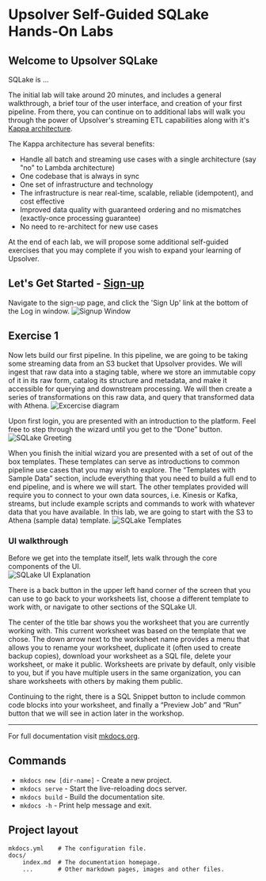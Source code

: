 # Upsolver Self-Guided SQLake Hands-On Labs

## Welcome to Upsolver SQLake

SQLake is ...

The initial lab will take around 20 minutes, and includes a general walkthrough, a brief tour of the user interface, and creation of your first pipeline.  From there, you can continue on to additional labs will walk you through the power of Upsolver's streaming ETL capabilities along with it's [Kappa architecture](https://www.oreilly.com/radar/questioning-the-lambda-architecture/).

The Kappa architecture has several benefits:

* Handle all batch and streaming use cases with a single architecture (say "no" to Lambda architecture)
* One codebase that is always in sync
* One set of infrastructure and technology
* The infrastructure is near real-time, scalable, reliable (idempotent), and cost effective
* Improved data quality with guaranteed ordering and no mismatches (exactly-once processing guarantee)
* No need to re-architect for new use cases

At the end of each lab, we will propose some additional self-guided exercises that you may complete if you wish to expand your learning of Upsolver.

## Let's Get Started - [Sign-up](https://sqlake.upsolver.com/signup)
Navigate to the sign-up page, and click the 'Sign Up' link at the bottom of the Log in window.
![Signup Window](/sqlake-workshop/img/Signup.png "SQLake Signup Dialog")

## Exercise 1
Now lets build our first pipeline.  In this pipeline, we are going to be taking some streaming data from an S3 bucket that Upsolver provides.  We will ingest that raw data into a staging table, where we store an immutable copy of it in its raw form, catalog its structure and metadata, and make it accessible for querying and downstream processing.  We will then create a series of transformations on this raw data, and query that transformed data with Athena.
![Excercise diagram](/sqlake-workshop/exercise1/img1a.png "Diagram of exercise 1")

Upon first login, you are presented with an introduction to the platform.  Feel free to step through the wizard until you get to the “Done” button.  
![SQLake Greeting](/sqlake-workshop/exercise1/img1b.png)

When you finish the initial wizard you are presented with a set of out of the box templates.  These templates can serve as introductions to common pipeline use cases that you may wish to explore.  The “Templates with Sample Data” section, include everything that you need to build a full end to end pipeline, and is where we will start.  The other templates provided will require you to connect to your own data sources, i.e. Kinesis or Kafka, streams, but include example scripts and commands to work with whatever data that you have available.
In this lab, we are going to start with the S3 to Athena (sample data) template.
![SQLake Templates](/sqlake-workshop/exercise1/img1c.png)

### UI walkthrough
Before we get into the template itself, lets walk through the core components of the UI.  
![SQLake UI Explanation](/sqlake-workshop/exercise1/img1d.png)

There is a back button in the upper left hand corner of the screen that you can use to go back to your worksheets list, choose a different template to work with, or navigate to other sections of the SQLake UI.

The center of the title bar shows you the worksheet that you are currently working with.  This current worksheet was based on the template that we chose.  The down arrow next to the worksheet name provides a menu that allows you to rename your worksheet, duplicate it (often used to create backup copies), download your worksheet as a SQL file, delete your worksheet, or make it public.  Worksheets are private by default, only visible to you, but if you have multiple users in the same organization, you can share worksheets with others by making them public.

Continuing to the right, there is a SQL Snippet button to include common code blocks into your worksheet, and finally a “Preview Job” and “Run” button that we will see in action later in the workshop.

---

For full documentation visit [mkdocs.org](https://www.mkdocs.org).

## Commands

* `mkdocs new [dir-name]` - Create a new project.
* `mkdocs serve` - Start the live-reloading docs server.
* `mkdocs build` - Build the documentation site.
* `mkdocs -h` - Print help message and exit.

## Project layout

    mkdocs.yml    # The configuration file.
    docs/
        index.md  # The documentation homepage.
        ...       # Other markdown pages, images and other files.
